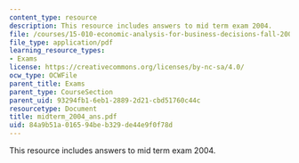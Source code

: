 ```yaml
---
content_type: resource
description: This resource includes answers to mid term exam 2004.
file: /courses/15-010-economic-analysis-for-business-decisions-fall-2004/84a9b51a016594beb329de44e9f0f78d_midterm_2004_ans.pdf
file_type: application/pdf
learning_resource_types:
- Exams
license: https://creativecommons.org/licenses/by-nc-sa/4.0/
ocw_type: OCWFile
parent_title: Exams
parent_type: CourseSection
parent_uid: 93294fb1-6eb1-2889-2d21-cbd51760c44c
resourcetype: Document
title: midterm_2004_ans.pdf
uid: 84a9b51a-0165-94be-b329-de44e9f0f78d
---
```

This resource includes answers to mid term exam 2004.